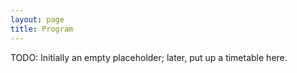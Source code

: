 ```yaml
---
layout: page
title: Program
---
```


TODO: Initially an empty placeholder; later, put up a timetable here.
